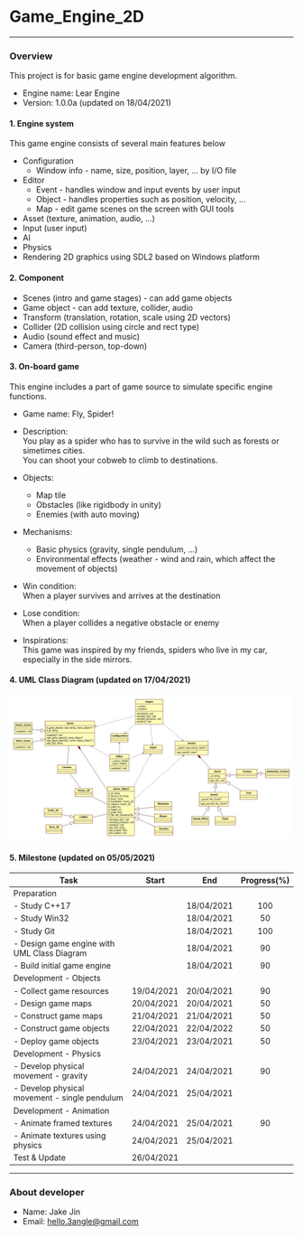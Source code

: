 # Game_Engine_2D
---
### Overview
This project is for basic game engine development algorithm.
- Engine name: Lear Engine
- Version: 1.0.0a (updated on 18/04/2021)

#### 1. Engine system
This game engine consists of several main features below

- Configuration
  - Window info - name, size, position, layer, ... by I/O file
- Editor
  - Event - handles window and input events by user input
  - Object - handles properties such as position, velocity, ...
  - Map - edit game scenes on the screen with GUI tools
- Asset (texture, animation, audio, ...)
- Input (user input)
- AI
- Physics
- Rendering 2D graphics using SDL2 based on Windows platform  

#### 2. Component
- Scenes (intro and game stages) - can add game objects
- Game object - can add texture, collider, audio
- Transform (translation, rotation, scale using 2D vectors)
- Collider (2D collision using circle and rect type)
- Audio (sound effect and music)
- Camera (third-person, top-down)

#### 3. On-board game
This engine includes a part of game source to simulate specific engine functions.

- Game name: Fly, Spider!
- Description:\
You play as a spider who has to survive in the wild such as forests or simetimes cities.\
You can shoot your cobweb to climb to destinations.
- Objects:
  - Map tile
  - Obstacles (like rigidbody in unity)
  - Enemies (with auto moving)
- Mechanisms:
  - Basic physics (gravity, single pendulum, ...)
  - Environmental effects (weather - wind and rain, which affect the movement of objects)
- Win condition:\
When a player survives and arrives at the destination
- Lose condition:\
When a player collides a negative obstacle or enemy

- Inspirations:\
This game was inspired by my friends, spiders who live in my car, especially in the side mirrors.
#### 4. UML Class Diagram (updated on 17/04/2021)
![UML Class Diagram](https://github.com/Jake-Jin-AU/Game_Engine_2D/blob/main/Documents/class_diagram.jpg)

#### 5. Milestone (updated on 05/05/2021)
| Task | Start | End | Progress(%) |
| --- | --- | --- | :---: |
| Preparation |
| - Study C++17 | | 18/04/2021 | 100 |
| - Study Win32 | | 18/04/2021 | 50 |
| - Study Git | | 18/04/2021 | 100 |
| - Design game engine with UML Class Diagram | | 18/04/2021 | 90 |
| - Build initial game engine | | 18/04/2021 | 90 |
| Development - Objects |
| - Collect game resources | 19/04/2021 | 20/04/2021 | 90 |
| - Design game maps | 20/04/2021 | 20/04/2021 | 50 |
| - Construct game maps | 21/04/2021 | 21/04/2021 | 50 |
| - Construct game objects | 22/04/2021 | 22/04/2022 | 50 |
| - Deploy game objects | 23/04/2021 | 23/04/2021 | 50 |
| Development - Physics |
| - Develop physical movement - gravity | 24/04/2021 | 24/04/2021 | 90 |
| - Develop physical movement - single pendulum | 24/04/2021 | 25/04/2021 | |
| Development - Animation |
| - Animate framed textures | 24/04/2021 | 25/04/2021 | 90 |
| - Animate textures using physics | 24/04/2021 | 25/04/2021 | |
| Test & Update | 26/04/2021 | | |

---
### About developer
- Name: Jake Jin
- Email: hello.3angle@gmail.com
